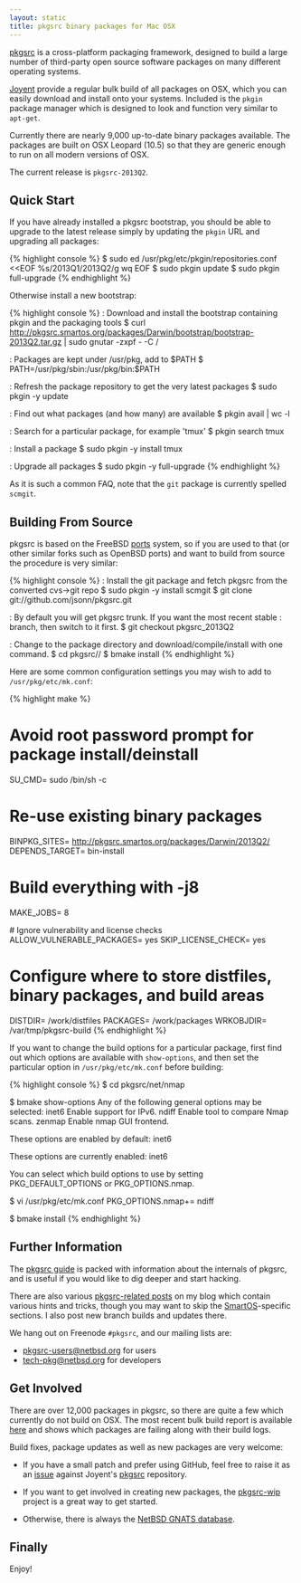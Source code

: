```yaml
---
layout: static
title: pkgsrc binary packages for Mac OSX
---
```


[pkgsrc](http://www.pkgsrc.org/) is a cross-platform packaging framework,
designed to build a large number of third-party open source software packages
on many different operating systems.

[Joyent](http://www.joyent.com/) provide a regular bulk build of all packages
on OSX, which you can easily download and install onto your systems.  Included
is the `pkgin` package manager which is designed to look and function very
similar to `apt-get`.

Currently there are nearly 9,000 up-to-date binary packages available.  The
packages are built on OSX Leopard (10.5) so that they are generic enough to run
on all modern versions of OSX.

The current release is `pkgsrc-2013Q2`.

## Quick Start

If you have already installed a pkgsrc bootstrap, you should be able to upgrade
to the latest release simply by updating the `pkgin` URL and upgrading all
packages:

{% highlight console %}
$ sudo ed /usr/pkg/etc/pkgin/repositories.conf <<EOF
%s/2013Q1/2013Q2/g
wq
EOF
$ sudo pkgin update
$ sudo pkgin full-upgrade
{% endhighlight %}

Otherwise install a new bootstrap:

{% highlight console %}
: Download and install the bootstrap containing pkgin and the packaging tools
$ curl http://pkgsrc.smartos.org/packages/Darwin/bootstrap/bootstrap-2013Q2.tar.gz | sudo gnutar -zxpf - -C /

: Packages are kept under /usr/pkg, add to $PATH
$ PATH=/usr/pkg/sbin:/usr/pkg/bin:$PATH

: Refresh the package repository to get the very latest packages
$ sudo pkgin -y update

: Find out what packages (and how many) are available
$ pkgin avail | wc -l

: Search for a particular package, for example 'tmux'
$ pkgin search tmux

: Install a package
$ sudo pkgin -y install tmux

: Upgrade all packages
$ sudo pkgin -y full-upgrade
{% endhighlight %}

As it is such a common FAQ, note that the `git` package is currently spelled
`scmgit`.

## Building From Source

pkgsrc is based on the FreeBSD [ports](http://www.freebsd.org/ports/) system,
so if you are used to that (or other similar forks such as OpenBSD ports) and
want to build from source the procedure is very similar:

{% highlight console %}
: Install the git package and fetch pkgsrc from the converted cvs->git repo
$ sudo pkgin -y install scmgit
$ git clone git://github.com/jsonn/pkgsrc.git

: By default you will get pkgsrc trunk.  If you want the most recent stable
: branch, then switch to it first.
$ git checkout pkgsrc_2013Q2

: Change to the package directory and download/compile/install with one command.
$ cd pkgsrc/<category>/<package>
$ bmake install
{% endhighlight %}

Here are some common configuration settings you may wish to add to
`/usr/pkg/etc/mk.conf`:

{% highlight make %}
# Avoid root password prompt for package install/deinstall
SU_CMD=		sudo /bin/sh -c

# Re-use existing binary packages
BINPKG_SITES=	http://pkgsrc.smartos.org/packages/Darwin/2013Q2/
DEPENDS_TARGET=	bin-install

# Build everything with -j8
MAKE_JOBS=	8

# Ignore vulnerability and license checks
ALLOW_VULNERABLE_PACKAGES=	yes
SKIP_LICENSE_CHECK=		yes

# Configure where to store distfiles, binary packages, and build areas
DISTDIR=	/work/distfiles
PACKAGES=	/work/packages
WRKOBJDIR=	/var/tmp/pkgsrc-build
{% endhighlight %}

If you want to change the build options for a particular package, first find
out which options are available with `show-options`, and then set the
particular option in `/usr/pkg/etc/mk.conf` before building:

{% highlight console %}
$ cd pkgsrc/net/nmap

$ bmake show-options
Any of the following general options may be selected:
	inet6	 Enable support for IPv6.
	ndiff	 Enable tool to compare Nmap scans.
	zenmap	 Enable nmap GUI frontend.

These options are enabled by default:
	inet6

These options are currently enabled:
	inet6

You can select which build options to use by setting PKG_DEFAULT_OPTIONS
or PKG_OPTIONS.nmap.

$ vi /usr/pkg/etc/mk.conf
PKG_OPTIONS.nmap+=	ndiff

$ bmake install
{% endhighlight %}

## Further Information

The [pkgsrc guide](http://www.netbsd.org/docs/pkgsrc/) is packed with
information about the internals of pkgsrc, and is useful if you would like to
dig deeper and start hacking.

There are also various [pkgsrc-related posts](/tags/pkgsrc.html) on my blog
which contain various hints and tricks, though you may want to skip the
[SmartOS](http://smartos.org/)-specific sections.  I also post new branch
builds and updates there.

We hang out on Freenode `#pkgsrc`, and our mailing lists are:

* [pkgsrc-users@netbsd.org](mailto:pkgsrc-users@netbsd.org) for users
* [tech-pkg@netbsd.org](mailto:tech-pkg@netbsd.org) for developers

## Get Involved

There are over 12,000 packages in pkgsrc, so there are quite a few which
currently do not build on OSX.  The most recent bulk build report is available
[here](http://pkgsrc.smartos.org/reports/2013Q2-Darwin/20130715.1420/meta/report.html)
and shows which packages are failing along with their build logs.

Build fixes, package updates as well as new packages are very welcome:

* If you have a small patch and prefer using GitHub, feel free to raise it as
  an [issue](https://github.com/joyent/pkgsrc/issues) against Joyent's
  [pkgsrc](https://github.com/joyent/pkgsrc) repository.

* If you want to get involved in creating new packages, the
  [pkgsrc-wip](http://pkgsrc-wip.sourceforge.net/) project is a great way to
  get started.

* Otherwise, there is always the [NetBSD GNATS
  database](http://www.netbsd.org/support/send-pr.html).

## Finally

Enjoy!
